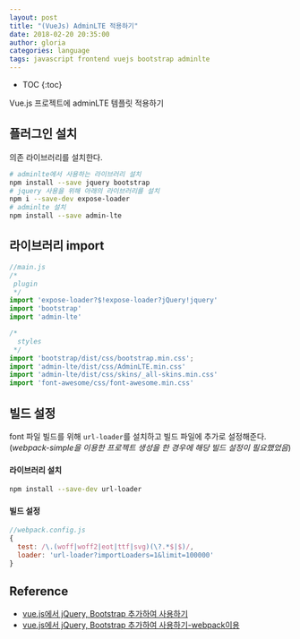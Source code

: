 ```yaml
---
layout: post
title: "(VueJs) AdminLTE 적용하기"
date: 2018-02-20 20:35:00
author: gloria
categories: language
tags: javascript frontend vuejs bootstrap adminlte
---
```


* TOC
{:toc}

Vue.js 프로젝트에 adminLTE 템플릿 적용하기

## 플러그인 설치
의존 라이브러리를 설치한다.
```sh
# adminlte에서 사용하는 라이브러리 설치
npm install --save jquery bootstrap
# jquery 사용을 위해 아래의 라이브러리를 설치
npm i --save-dev expose-loader  
# adminlte 설치
npm install --save admin-lte
```

## 라이브러리 import
```javascript
//main.js
/*
 plugin
 */
import 'expose-loader?$!expose-loader?jQuery!jquery'
import 'bootstrap'
import 'admin-lte'

/*
  styles
 */
import 'bootstrap/dist/css/bootstrap.min.css';
import 'admin-lte/dist/css/AdminLTE.min.css'
import 'admin-lte/dist/css/skins/_all-skins.min.css'
import 'font-awesome/css/font-awesome.min.css'
```

## 빌드 설정
font 파일 빌드를 위해 `url-loader`를 설치하고 빌드 파일에 추가로 설정해준다.
(*webpack-simple을 이용한 프로젝트 생성을 한 경우에 해당 빌드 설정이 필요했었음*)

#### 라이브러리 설치
```sh
npm install --save-dev url-loader
```

#### 빌드 설정
```javascript
//webpack.config.js
{
  test: /\.(woff|woff2|eot|ttf|svg)(\?.*$|$)/,
  loader: 'url-loader?importLoaders=1&limit=100000'
}
```

## Reference
- [vue.js에서 jQuery, Bootstrap 추가하여 사용하기](http://vuejs.kr/jekyll/update/2017/03/02/vuejs-jquery-bootstrap/)
- [vue.js에서 jQuery, Bootstrap 추가하여 사용하기-webpack이용](https://lovemewithoutall.github.io/it/install-bootstrap-for-vue/)
